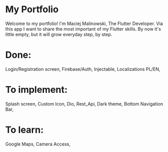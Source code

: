# My Portfolio 

Welcome to my portfolio! I'm Maciej Malinowski, The Flutter Developer.
Via this app I want to share the most important of my Flutter skills.
By now it's little empty, but it will grow everyday step, by step.

# Done:
Login/Registration screen, 
Firebase/Auth,
Injectable,
Localizations PL/EN,

# To implement:
Splash screen,
Custom Icon,
Dio,
Rest_Api,
Dark theme,
Bottom Navigation Bar,


# To learn:
Google Maps,
Camera Access,

